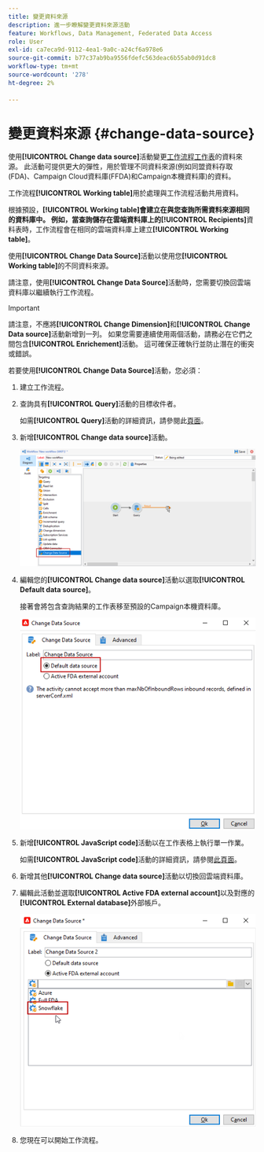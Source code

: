 ```yaml
---
title: 變更資料來源
description: 進一步瞭解變更資料來源活動
feature: Workflows, Data Management, Federated Data Access
role: User
exl-id: ca7eca9d-9112-4ea1-9a0c-a24cf6a978e6
source-git-commit: b77c37ab9ba9556fdefc563deac6b55ab0d91dc8
workflow-type: tm+mt
source-wordcount: '278'
ht-degree: 2%

---
```


# 變更資料來源 {#change-data-source}

使用&#x200B;**[!UICONTROL Change data source]**&#x200B;活動變更[工作流程工作表](use-workflow-data.md#workflow-temporary-work-table)的資料來源。 此活動可提供更大的彈性，用於管理不同資料來源(例如同盟資料存取(FDA)、Campaign Cloud資料庫(FFDA)和Campaign本機資料庫)的資料。

工作流程&#x200B;**[!UICONTROL Working table]**&#x200B;用於處理與工作流程活動共用資料。

根據預設，**[!UICONTROL Working table]**會建立在與您查詢所需資料來源相同的資料庫中。
例如，當查詢儲存在雲端資料庫上的**[!UICONTROL Recipients]**&#x200B;資料表時，工作流程會在相同的雲端資料庫上建立&#x200B;**[!UICONTROL Working table]**。

使用&#x200B;**[!UICONTROL Change Data Source]**&#x200B;活動以使用您&#x200B;**[!UICONTROL Working table]**&#x200B;的不同資料來源。

請注意，使用&#x200B;**[!UICONTROL Change Data Source]**&#x200B;活動時，您需要切換回雲端資料庫以繼續執行工作流程。

>[!IMPORTANT]
>
>請注意，不應將&#x200B;**[!UICONTROL Change Dimension]**&#x200B;和&#x200B;**[!UICONTROL Change Data source]**&#x200B;活動新增到一列。 如果您需要連續使用兩個活動，請務必在它們之間包含&#x200B;**[!UICONTROL Enrichement]**&#x200B;活動。 這可確保正確執行並防止潛在的衝突或錯誤。

若要使用&#x200B;**[!UICONTROL Change Data Source]**&#x200B;活動，您必須：

1. 建立工作流程。

1. 查詢具有&#x200B;**[!UICONTROL Query]**&#x200B;活動的目標收件者。

   如需&#x200B;**[!UICONTROL Query]**&#x200B;活動的詳細資訊，請參閱此[頁面](query.md#create-a-query)。

1. 新增&#x200B;**[!UICONTROL Change data source]**&#x200B;活動。

   ![](assets/change-data-source.png)

1. 編輯您的&#x200B;**[!UICONTROL Change data source]**&#x200B;活動以選取&#x200B;**[!UICONTROL Default data source]**。

   接著會將包含查詢結果的工作表移至預設的Campaign本機資料庫。

   ![](assets/change-data-source_2.png)

1. 新增&#x200B;**[!UICONTROL JavaScript code]**&#x200B;活動以在工作表格上執行單一作業。

   如需&#x200B;**[!UICONTROL JavaScript code]**&#x200B;活動的詳細資訊，請參閱[此頁面](sql-code-and-javascript-code.md#javascript-code)。

1. 新增其他&#x200B;**[!UICONTROL Change data source]**&#x200B;活動以切換回雲端資料庫。

1. 編輯此活動並選取&#x200B;**[!UICONTROL Active FDA external account]**&#x200B;以及對應的&#x200B;**[!UICONTROL External database]**&#x200B;外部帳戶。

   ![](assets/change-data-source_3.png)

1. 您現在可以開始工作流程。
